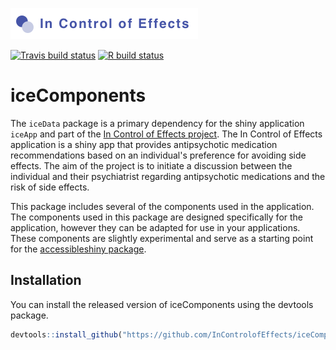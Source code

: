 ![The In Control of Effects project](incontrolofeffects.png)

<!-- badges: start -->
[![Travis build status](https://travis-ci.com/InControlofEffects/iceComponents.svg?branch=master)](https://travis-ci.com/InControlofEffects/iceComponents)
[![R build status](https://github.com/InControlofEffects/iceComponents/workflows/R-CMD-check/badge.svg)](https://github.com/InControlofEffects/iceComponents/actions)
<!-- badges: end -->

# iceComponents

The `iceData` package is a primary dependency for the shiny application `iceApp` and part of the [In Control of Effects project](https://github.com/InControlofEffects). The In Control of Effects application is a shiny app that provides antipsychotic medication recommendations based on an individual's preference for avoiding side effects. The aim of the project is to initiate a discussion between the individual and their psychiatrist regarding antipsychotic medications and the risk of side effects.

This package includes several of the components used in the application. The components used in this package are designed specifically for the application, however they can be adapted for use in your applications. These components are slightly experimental and serve as a starting point for the [accessibleshiny package](https://github.com/davidruvolo51/accessibleshiny).

## Installation

You can install the released version of iceComponents using the devtools package.

``` r
devtools::install_github("https://github.com/InControlofEffects/iceComponents@prod")
```

